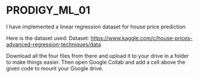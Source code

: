 # PRODIGY_ML_01
I have implemented a linear regression dataset for house price prediction

Here is the dataset used:
Dataset: https://www.kaggle.com/c/house-prices-advanced-regression-techniques/data

Download all the four files from there and upload it to your drive in a folder to make things easier. Then open Google Collab and add a cell above the given code to mount your Google drive.
